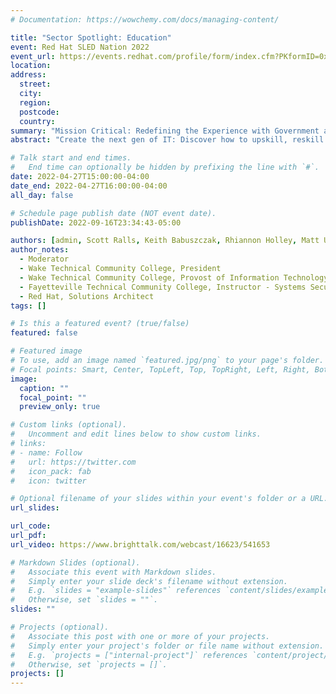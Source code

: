 ```yaml
---
# Documentation: https://wowchemy.com/docs/managing-content/

title: "Sector Spotlight: Education"
event: Red Hat SLED Nation 2022
event_url: https://events.redhat.com/profile/form/index.cfm?PKformID=0x5354780001
location:
address:
  street:
  city:
  region:
  postcode:
  country:
summary: "Mission Critical: Redefining the Experience with Government and Higher Education"
abstract: "Create the next gen of IT: Discover how to upskill, reskill and bridge the gap for your future employees during this session."

# Talk start and end times.
#   End time can optionally be hidden by prefixing the line with `#`.
date: 2022-04-27T15:00:00-04:00
date_end: 2022-04-27T16:00:00-04:00
all_day: false

# Schedule page publish date (NOT event date).
publishDate: 2022-09-16T23:34:43-05:00

authors: [admin, Scott Ralls, Keith Babuszczak, Rhiannon Holley, Matt Urena]
author_notes:
  - Moderator
  - Wake Technical Community College, President
  - Wake Technical Community College, Provost of Information Technology programs and Chief Campus Officer
  - Fayetteville Technical Community College, Instructor - Systems Security & Analysis
  - Red Hat, Solutions Architect
tags: []

# Is this a featured event? (true/false)
featured: false

# Featured image
# To use, add an image named `featured.jpg/png` to your page's folder. 
# Focal points: Smart, Center, TopLeft, Top, TopRight, Left, Right, BottomLeft, Bottom, BottomRight.
image:
  caption: ""
  focal_point: ""
  preview_only: true

# Custom links (optional).
#   Uncomment and edit lines below to show custom links.
# links:
# - name: Follow
#   url: https://twitter.com
#   icon_pack: fab
#   icon: twitter

# Optional filename of your slides within your event's folder or a URL.
url_slides:

url_code:
url_pdf:
url_video: https://www.brighttalk.com/webcast/16623/541653

# Markdown Slides (optional).
#   Associate this event with Markdown slides.
#   Simply enter your slide deck's filename without extension.
#   E.g. `slides = "example-slides"` references `content/slides/example-slides.md`.
#   Otherwise, set `slides = ""`.
slides: ""

# Projects (optional).
#   Associate this post with one or more of your projects.
#   Simply enter your project's folder or file name without extension.
#   E.g. `projects = ["internal-project"]` references `content/project/deep-learning/index.md`.
#   Otherwise, set `projects = []`.
projects: []
---
```

